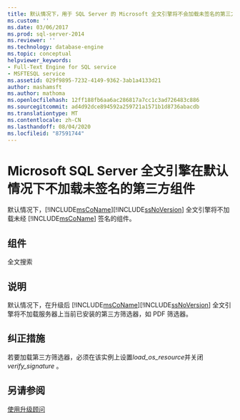 ```yaml
---
title: 默认情况下，用于 SQL Server 的 Microsoft 全文引擎将不会加载未签名的第三方组件 |Microsoft Docs
ms.custom: ''
ms.date: 03/06/2017
ms.prod: sql-server-2014
ms.reviewer: ''
ms.technology: database-engine
ms.topic: conceptual
helpviewer_keywords:
- Full-Text Engine for SQL service
- MSFTESQL service
ms.assetid: 029f9895-7232-4149-9362-3ab1a4133d21
author: mashamsft
ms.author: mathoma
ms.openlocfilehash: 12ff188fb6aa6ac286817a7cc1c3ad726483c886
ms.sourcegitcommit: ad4d92dce894592a259721a1571b1d8736abacdb
ms.translationtype: MT
ms.contentlocale: zh-CN
ms.lasthandoff: 08/04/2020
ms.locfileid: "87591744"
---
```

# <a name="the-microsoft-full-text-engine-for-sql-server-will-not-load-unsigned-third-party-components-by-default"></a>Microsoft SQL Server 全文引擎在默认情况下不加载未签名的第三方组件
  默认情况下，[!INCLUDE[msCoName](../../includes/msconame-md.md)][!INCLUDE[ssNoVersion](../../includes/ssnoversion-md.md)] 全文引擎将不加载未经 [!INCLUDE[msCoName](../../includes/msconame-md.md)] 签名的组件。  
  
## <a name="component"></a>组件  
 全文搜索  
  
## <a name="description"></a>说明  
 默认情况下，在升级后 [!INCLUDE[msCoName](../../includes/msconame-md.md)][!INCLUDE[ssNoVersion](../../includes/ssnoversion-md.md)] 全文引擎将不加载服务器上当前已安装的第三方筛选器，如 PDF 筛选器。  
  
## <a name="corrective-action"></a>纠正措施  
 若要加载第三方筛选器，必须在该实例上设置*load_os_resource*并关闭*verify_signature* 。  
  
## <a name="see-also"></a>另请参阅  
 [使用升级顾问](../../../2014/sql-server/install/working-with-upgrade-advisor.md)  
  
  
